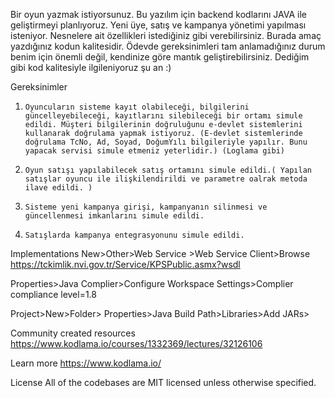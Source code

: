 Bir oyun yazmak istiyorsunuz. Bu yazılım için backend kodlarını JAVA ile geliştirmeyi planlıyoruz. Yeni üye, satış ve kampanya yönetimi yapılması isteniyor. Nesnelere ait özellikleri istediğiniz gibi verebilirsiniz. Burada amaç yazdığınız kodun kalitesidir. Ödevde gereksinimleri tam anlamadığınız durum benim için önemli değil, kendinize göre mantık geliştirebilirsiniz. Dediğim gibi kod kalitesiyle ilgileniyoruz şu an :)



Gereksinimler

1.     Oyuncuların sisteme kayıt olabileceği, bilgilerini güncelleyebileceği, kayıtlarını silebileceği bir ortamı simule edildi. Müşteri bilgilerinin doğruluğunu e-devlet sistemlerini kullanarak doğrulama yapmak istiyoruz. (E-devlet sistemlerinde doğrulama TcNo, Ad, Soyad, DoğumYılı bilgileriyle yapılır. Bunu yapacak servisi simule etmeniz yeterlidir.) (Loglama gibi)

2.     Oyun satışı yapılabilecek satış ortamını simule edildi.( Yapılan satışlar oyuncu ile ilişkilendirildi ve parametre oalrak metoda ilave edildi. )

3.     Sisteme yeni kampanya girişi, kampanyanın silinmesi ve güncellenmesi imkanlarını simule edildi.

4.     Satışlarda kampanya entegrasyonunu simule edildi.


Implementations
New>Other>Web Service >Web Service Client>Browse https://tckimlik.nvi.gov.tr/Service/KPSPublic.asmx?wsdl

Properties>Java Complier>Configure Workspace Settings>Complier compliance level=1.8

Project>New>Folder>
Properties>Java Build Path>Libraries>Add JARs>

Community created resources
https://www.kodlama.io/courses/1332369/lectures/32126106

Learn more
https://www.kodlama.io/

License
All of the codebases are MIT licensed unless otherwise specified.
